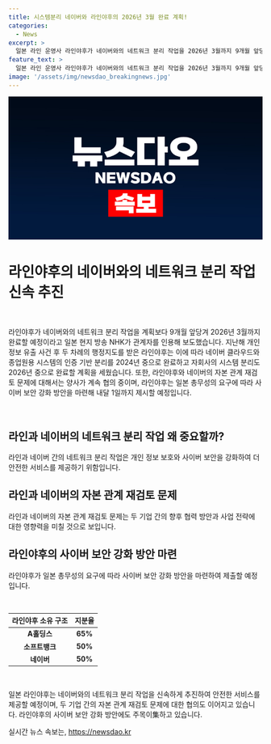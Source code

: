 ```yaml
---
title: 시스템분리 네이버와 라인야후의 2026년 3월 완료 계획!
categories:
  - News
excerpt: >
  일본 라인 운영사 라인야후가 네이버와의 네트워크 분리 작업을 2026년 3월까지 9개월 앞당겨 완료할 예정이다. 라인야후는 일본 정부로부터 행정지도를 받은 뒤, 네이버 클라우드와 시스템 분리 일정을 조정했다. 라인야후와 네이버의 자본 관계 재검토 문제는 현재 양사가 협의 중이며, A홀딩스가 라인야후의 지분 65%를 보유하고 있으며, 소프트뱅크와 네이버는 각각 50% 소유하고 있다. 한편, 일본 총무성은 라인야후에게 사이버 보안 강화를 요구하고 방지책을 내달 1일까지 제시하도록 요구했다.
feature_text: >
  일본 라인 운영사 라인야후가 네이버와의 네트워크 분리 작업을 2026년 3월까지 9개월 앞당겨 완료할 예정이다. 라인야후는 일본 정부로부터 행정지도를 받은 뒤, 네이버 클라우드와 시스템 분리 일정을 조정했다. 라인야후와 네이버의 자본 관계 재검토 문제는 현재 양사가 협의 중이며, A홀딩스가 라인야후의 지분 65%를 보유하고 있으며, 소프트뱅크와 네이버는 각각 50% 소유하고 있다. 한편, 일본 총무성은 라인야후에게 사이버 보안 강화를 요구하고 방지책을 내달 1일까지 제시하도록 요구했다.
image: '/assets/img/newsdao_breakingnews.jpg'
---
```


<p><img src="/assets/img/newsdao_breakingnews.jpg" alt="implanttips 속보" /></p>

<h1 data-ke-size="size26"><b>라인야후의 네이버와의 네트워크 분리 작업 신속 추진</b></h1>

<p data-ke-size="size16">&nbsp;</p>

<p>라인야후가 네이버와의 네트워크 분리 작업을 계획보다 9개월 앞당겨 2026년 3월까지 완료할 예정이라고 일본 현지 방송 NHK가 관계자를 인용해 보도했습니다. 지난해 개인 정보 유출 사건 후 두 차례의 행정지도를 받은 라인야후는 이에 따라 네이버 클라우드와 종업원용 시스템의 인증 기반 분리를 2024년 중으로 완료하고 자회사의 시스템 분리도 2026년 중으로 완료할 계획을 세웠습니다. 또한, 라인야후와 네이버의 자본 관계 재검토 문제에 대해서는 양사가 계속 협의 중이며, 라인야후는 일본 총무성의 요구에 따라 사이버 보안 강화 방안을 마련해 내달 1일까지 제시할 예정입니다.</p>

<p data-ke-size="size16">&nbsp;</p>

<h2 data-ke-size="size24"><b>라인과 네이버의 네트워크 분리 작업 왜 중요할까?</b></h2>

<p data-ke-size="size16">라인과 네이버 간의 네트워크 분리 작업은 개인 정보 보호와 사이버 보안을 강화하여 더 안전한 서비스를 제공하기 위함입니다.</p>

<h2 data-ke-size="size24"><b>라인과 네이버의 자본 관계 재검토 문제</b></h2>

<p data-ke-size="size16">라인과 네이버의 자본 관계 재검토 문제는 두 기업 간의 향후 협력 방안과 사업 전략에 대한 영향력을 미칠 것으로 보입니다.</p>

<h2 data-ke-size="size24"><b>라인야후의 사이버 보안 강화 방안 마련</b></h2>

<p data-ke-size="size16">라인야후가 일본 총무성의 요구에 따라 사이버 보안 강화 방안을 마련하여 제출할 예정입니다.</p>

<p data-ke-size="size16">&nbsp;</p>

<table>
    <thead>
        <tr>
            <th scope="col" style="text-align: center;"><b>라인야후 소유 구조</b></th>
            <th scope="col" style="text-align: center;"><b>지분율</b></th>
        </tr>
    </thead>
    <tbody>
        <tr>
            <td style="text-align: center;"><b>A홀딩스</b></td>
            <td style="text-align: center;"><b>65%</b></td>
        </tr>
        <tr>
            <td style="text-align: center;"><b>소프트뱅크</b></td>
            <td style="text-align: center;"><b>50%</b></td>
        </tr>
        <tr>
            <td style="text-align: center;"><b>네이버</b></td>
            <td style="text-align: center;"><b>50%</b></td>
        </tr>
    </tbody>
</table>

<p data-ke-size="size16">&nbsp;</p>

<p>일본 라인야후는 네이버와의 네트워크 분리 작업을 신속하게 추진하여 안전한 서비스를 제공할 예정이며, 두 기업 간의 자본 관계 재검토 문제에 대한 협의도 이어지고 있습니다. 라인야후의 사이버 보안 강화 방안에도 주목이集하고 있습니다.</p>
실시간 뉴스 속보는, <a href="https://newsdao.kr" rel="dofollow">https://newsdao.kr</a>



